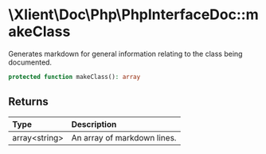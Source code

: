 # \\Xlient\\Doc\\Php\\PhpInterfaceDoc::makeClass

Generates markdown for general information relating to the class being documented.

```php
protected function makeClass(): array
```

## Returns

| Type | Description |
| :--- | :--- |
| array\<string\> | An array of markdown lines. |